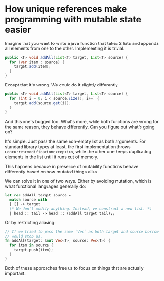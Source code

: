 # How unique references make programming with mutable state easier

Imagine that you want to write a java function that takes 2 lists and appends
all elements from one to the other. Implementing it is trivial.

```java
public <T> void addAll(List<T> target, List<T> source) {
  for (var item : source) {
    target.add(item);
  }
}
```

Except that it's wrong. We could do it slightly differently.

```java
public <T> void addAll(List<T> target, List<T> source) {
  for (int i = 0; i < source.size(); i++) {
    target.add(source.get(i));
  }
}
```

And this one's bugged too. What's more, while both functions are wrong for the
same reason, they behave differently. Can you figure out what's going on?

It's simple. Just pass the same non-empty list as both arguments.
For standard library types at least, the first implementation throws
`ConcurrentModificationException`, while the other one keeps duplicating
elements in the list until it runs out of memory.

This happens because in presence of mutability functions behave differently
based on how mutated things alias.

We can solve it in one of two ways. Either by avoiding mutation, which is what
functional languages generally do:

```ocaml
let rec addAll target source =
  match source with
  | [] -> target
  (* We don't modify anything. Instead, we construct a new list. *)
  | head :: tail -> head :: (addAll target tail);;
```

Or by restricting aliasing:

```rust
// If we tried to pass the same `Vec` as both target and source borrow checker
// would stop us.
fn addAll(target: &mut Vec<T>, source: Vec<T>) {
  for item in source {
    target.push(item);
  }
}
```

Both of these approaches free us to focus on things that are actually important.
